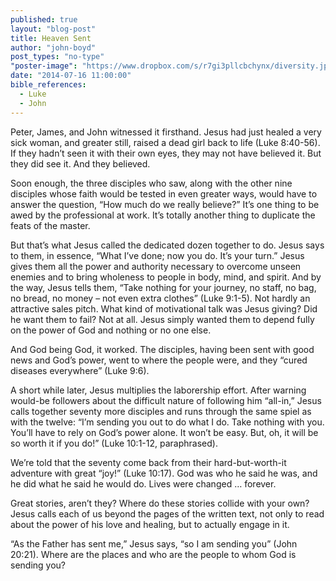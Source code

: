 ```yaml
---
published: true
layout: "blog-post"
title: Heaven Sent
author: "john-boyd"
post_types: "no-type"
"poster-image": "https://www.dropbox.com/s/r7gi3pllcbchynx/diversity.jpg"
date: "2014-07-16 11:00:00"
bible_references: 
  - Luke
  - John
---
```


Peter, James, and John witnessed it firsthand.  Jesus had just healed a very sick woman, and greater still, raised a dead girl back to life (Luke 8:40-56). If they hadn’t seen it with their own eyes, they may not have believed it.  But they did see it.  And they believed.  

Soon enough, the three disciples who saw, along with the other nine disciples whose faith would be tested in even greater ways, would have to answer the question, “How much do we really believe?”  It’s one thing to be awed by the professional at work.  It’s totally another thing to duplicate the feats of the master.

But that’s what Jesus called the dedicated dozen together to do.  Jesus says to them, in essence, “What I’ve done; now you do.  It’s your turn.”  Jesus gives them all the power and authority necessary to overcome unseen enemies and to bring wholeness to people in body, mind, and spirit.  And by the way, Jesus tells them, “Take nothing for your journey, no staff, no bag, no bread, no money – not even extra clothes” (Luke 9:1-5).  Not hardly an attractive sales pitch.  What kind of motivational talk was Jesus giving?  Did he want them to fail?  Not at all.  Jesus simply wanted them to depend fully on the power of God and nothing or no one else.

And God being God, it worked.  The disciples, having been sent with good news and God’s power, went to where the people were, and they “cured diseases everywhere” (Luke 9:6).

A short while later, Jesus multiplies the laborership effort.  After warning would-be followers about the difficult nature of following him “all-in,” Jesus calls together seventy more disciples and runs through the same spiel as with the twelve: “I’m sending you out to do what I do. Take nothing with you. You’ll have to rely on God’s power alone.  It won’t be easy.  But, oh, it will be so worth it if you do!” (Luke 10:1-12, paraphrased).

We’re told that the seventy come back from their hard-but-worth-it adventure with great “joy!” (Luke 10:17).  God was who he said he was, and he did what he said he would do.  Lives were changed … forever.

Great stories, aren’t they?  Where do these stories collide with your own?  Jesus calls each of us beyond the pages of the written text, not only to read about the power of his love and healing, but to actually engage in it. 

“As the Father has sent me,” Jesus says, “so I am sending you” (John 20:21).  Where are the places and who are the people to whom God is sending you? 